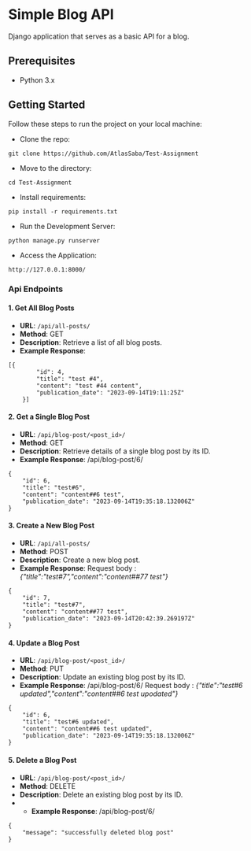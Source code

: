 # Simple Blog API
Django application that serves as a basic API for a blog.

## Prerequisites
- Python 3.x
## Getting Started

Follow these steps to run the project on your local machine:
- Clone the repo:
```
git clone https://github.com/AtlasSaba/Test-Assignment
```
- Move to the directory:
```
cd Test-Assignment
```
- Install requirements:
```
pip install -r requirements.txt
```
- Run the Development Server:
```
python manage.py runserver
```
- Access the Application:
```
http://127.0.0.1:8000/
```

### Api Endpoints
#### 1. Get All Blog Posts
- **URL**: `/api/all-posts/`
- **Method**: GET
- **Description**: Retrieve a list of all blog posts.
- **Example Response**: 
```
[{
        "id": 4,
        "title": "test #4",
        "content": "test #44 content",
        "publication_date": "2023-09-14T19:11:25Z"
    }]
```
#### 2. Get a Single Blog Post

- **URL**: `/api/blog-post/<post_id>/`
- **Method**: GET
- **Description**: Retrieve details of a single blog post by its ID.
- **Example Response**: /api/blog-post/6/
```
{
    "id": 6,
    "title": "test#6",
    "content": "content##6 test",
    "publication_date": "2023-09-14T19:35:18.132006Z"
}
```
#### 3. Create a New Blog Post

- **URL**: `/api/all-posts/`
- **Method**: POST
- **Description**: Create a new blog post.
- **Example Response**: Request body : *{"title":"test#7","content":"content##77 test"}*
```
{
    "id": 7,
    "title": "test#7",
    "content": "content##77 test",
    "publication_date": "2023-09-14T20:42:39.269197Z"
}
```
#### 4. Update a Blog Post

- **URL**: `/api/blog-post/<post_id>/`
- **Method**: PUT
- **Description**: Update an existing blog post by its ID.
- **Example Response**: /api/blog-post/6/
Request body : *{"title":"test#6 updated","content":"content##6 test upodated"}*
```
{
    "id": 6,
    "title": "test#6 updated",
    "content": "content##6 test updated",
    "publication_date": "2023-09-14T19:35:18.132006Z"
}
```
#### 5. Delete a Blog Post

- **URL**: `/api/blog-post/<post_id>/`
- **Method**: DELETE
- **Description**: Delete an existing blog post by its ID.
- - **Example Response**: /api/blog-post/6/
```
{
    "message": "successfully deleted blog post"
}
```